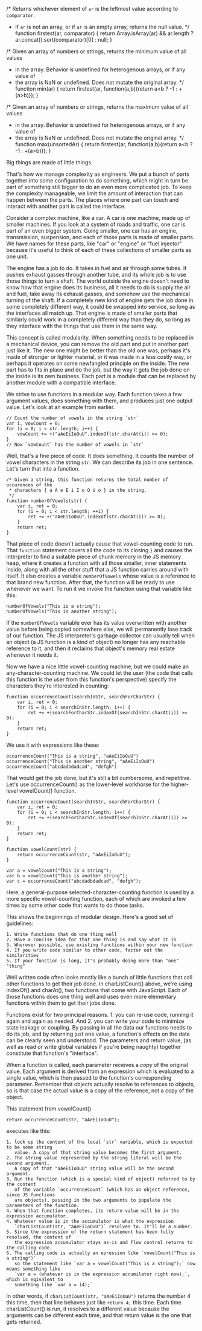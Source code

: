 /* Returns whichever element of `ar` is the leftmost value according to `comparator`.
 * If `ar` is not an array, or if `ar` is an empty array, returns the null value.
 */
function firstest(ar, comparator) {
    return Array.isArray(ar) && ar.length ? ar.concat().sort(comparator)[0] : null;
}

/* Given an array of numbers or strings, returns the minimum value of all values
 * in the array. Behavior is undefined for heterogenous arrays, or if any value of
 * the array is NaN or undefined. Does not mutate the original array.
 */
function min(ar) {
    return firstest(ar, function(a,b){return a<b ? -1 : +(a>b)});
}

/* Given an array of numbers or strings, returns the maximum value of all values
 * in the array. Behavior is undefined for heterogenous arrays, or if any value of
 * the array is NaN or undefined. Does not mutate the original array.
 */
function max(unsortedAr) {
    return firstest(ar, function(a,b){return a<b ? -1 : +(a>b)});
}









Big things are made of little things.

That's how we manage complexity as engineers. We put a bunch of parts together into some configuration to do something, which might in turn be part of something still bigger to do an even more complicated job. To keep the complexity manageable, we limit the amount of interaction that can happen between the parts. The places where one part can touch and interact with another part is called the interface.

Consider a complex machine, like a car. A car is one machine, made up of smaller machines. If you look at a system of roads and traffic, one car is part of an even bigger system. Going smaller, one car has an engine, transmission, suspension, and each of those parts is made of smaller parts. We have names for these parts, like "car" or "engine" or "fuel injector" because it's useful to think of each of these collections of smaller parts as one unit.

The engine has a job to do. It takes in fuel and air through some tubes. It pushes exhaust gasses through another tube, and its whole job is to use those things to turn a shaft. The world outside the engine doesn't need to know how that engine does its business, all it needs to do is supply the air and fuel, take away its exhaust gasses, and somehow use the mechanical turning of the shaft. If a completely new kind of engine gets the job done in some completely different way, it could be swapped into service, so long as the interfaces all match up. That engine is made of smaller parts that similarly could work in a completely different way than they do, so long as they interface with the things that use them in the same way.

This concept is called modularity. When something needs to be replaced in a mechanical device, you can remove the old part and put in another part just like it. The new one might be better than the old one was, perhaps it's made of stronger or lighter material, or it was made in a less costly way, or perhaps it operates on some newfangled principle on the inside. The new part has to fits in place and do the job, but the way it gets the job done on the inside is its own business. Each part is a module that can be replaced by another module with a compatible interface.

We strive to use functions in a modular way. Each function takes a few argument values, does something with them, and produces just one output value. Let's look at an example from earlier.

    // Count the number of vowels in the string `str`
    var i, vowCount = 0;
    for (i = 0; i < str.length; i++) {
        vowCount += +("aAeEiIoOuU".indexOf(str.charAt(i)) >= 0);
    }
    // Now `vowCount` has the number of vowels in `str`


Well, that's a fine piece of code. It does something. It counts the number of vowel characters in the string `str`. We can describe its job in one sentence. Let's turn that into a function.

    /* Given a string, this function returns the total number of occurences of the
     * characters { a A e E i I o O U o } in the string.
     */
    function numberOfVowels(str) {
        var i, ret = 0;
        for (i = 0; i < str.length; ++i) {
            ret += +("aAeEiIoOuU".indexOf(str.charAt(i)) >= 0);
        }
        return ret;
    }

That piece of code doesn't actually cause that vowel-counting code to run. That `function` statement covers all the code to its closing `}` and causes the interpreter to find a suitable piece of chunk memory in the JS memory heap, where it creates a function with all those smaller, inner statements inside, along with all the other stuff that a JS function carries around with itself. It also creates a variable `numberOfVowels` whose value is a reference to that brand new function. After that, the function will be ready to use whenever we want. To run it we invoke the function using that variable like this:

    numberOfVowels("This is a string");
    numberOfVowels("This is another string");

If the `numberOfVowels` variable ever has its value overwritten with another value before being copied somewhere else, we will permanently lose track of our function. The JS interpreter's garbage collector can usually tell when an object (a JS function is a kind of object) no longer has any reachable reference to it, and then it reclaims that object's memory real estate whenever it needs it.

Now we have a nice little vowel-counting machine, but we could make an any-character-counting machine. We could let the user (the code that calls this function is the user from this function's perspective) specify the characters they're interested in counting:

    function occurrenceCount(searchInStr, searchForCharStr) {
        var i, ret = 0;
        for (i = 0; i < searchInStr.length; i++) {
            ret += +(searchForCharStr.indexOf(searchInStr.charAt(i)) >= 0);
        }
        return ret;
    }

We use it with expressions like these:

    occurrenceCount("This is a string", "aAeEiIoOuU")
    occurrenceCount("This is another string", "aAeEiIoOuU")
    occurrenceCount("abcdadbdadcad", "defgh")

That would get the job done, but it's still a bit cumbersome, and repetitive. Let's use occurrenceCount() as the lower-level workhorse for the higher-level vowelCount() function.

    function occurrenceCount(searchInStr, searchForCharStr) {
        var i, ret = 0;
        for (i = 0; i < searchInStr.length; i++) {
            ret += +(searchForCharStr.indexOf(searchInStr.charAt(i)) >= 0);
        }
        return ret;
    }

    function vowelCount(str) {
        return occurrenceCount(str, "aAeEiIoOuU");
    }

    var a = vowelCount("This is a string");
    var b = vowelCount("This is another string");
    var c = occurrenceCount("abcdadbdadcad", "defgh");

Here, a general-purpose selected-character-counting function is used by a more specific vowel-counting function, each of which are invoked a few times by some other code that
wants to do those tasks.

This shows the beginnings of modular design. Here's a good set of guidelines:

    1. Write functions that do one thing well
    2. Have a concise idea for that one thing is and say what it is
    3. Wherever possible, use existing functions within your new function
    4. If you write code similar to other code, factor out the similarities
    5. If your function is long, it's probably doing more than "one" "thing"

Well written code often looks mostly like a bunch of little functions that call other functions to get their job done. In charListCount() above, we're using indexOf() and charAt(), two functions that come with JavaScript. Each of those functions does one thing well and uses even more elementary functions within them to get their jobs done.

Functions exist for two principal reasons. 1. you can re-use code, running it again and again as needed. And 2. you can write your code to minimize state leakage or coupling. By passing in all the data our functions needs to do its job, and by returning just one value, a function's effects on the data can be clearly seen and understood. The parameters and return value, (as well as read or write global variables if you're being naughty) together constitute that function's "interface".

When a function is called, each parameter receives a *copy* of the original value. Each argument is derived from an expression which is evaluated to a single value, which is then passed to the function's corresponding parameter. Remember that objects actually resolve to references to objects, so is that case the actual value is a copy of the reference, not a copy of the object.

This statement from vowelCount()

    return occurrenceCount(str, "aAeEiIoOuU");

executes like this:

    1. look up the content of the local `str` variable, which is expected to be some string
       value. A copy of that string value becomes the first argument.
    2. The string value represented by the string literal will be the second argument.
       A copy of that "aAeEiIoOuU" string value will be the second argument.
    3. Run the function (which is a special kind of object) referred to by the content
       of the variable `occurrenceCount` (which has an object reference, since JS functions
       are objects), passing in the two arguments to populate the parameters of the function.
    4. When that function completes, its return value will be in the expression accumulator.
    4. Whatever value is in the accumulator is what the expression
       `charListCount(str, "aAeEiIoOuU")` resolves to. It'll be a number.
    5. Since the expression of the return statement has been fully resolved, the content of
       the expression accumulator stays as-is and flow control returns to the calling code.
    6. The calling code is actually an epression like `vowelCount("This is a string")`
       so the statement like `var a = vowelCount("This is a string");` now means something like
       `var a = (whatever is in the expression accumilator right now);`, which is eqivalent to
       something like `var a = (4);`

In other words, if `charListCount(str, "aAeEiIoOuU")` returns the number 4 this time, then that line behaves just like `return 4;` this time. Each time charListCount() is run, it resolves to a different value because the arguments can be different each time, and that return value is the one that gets returned.
